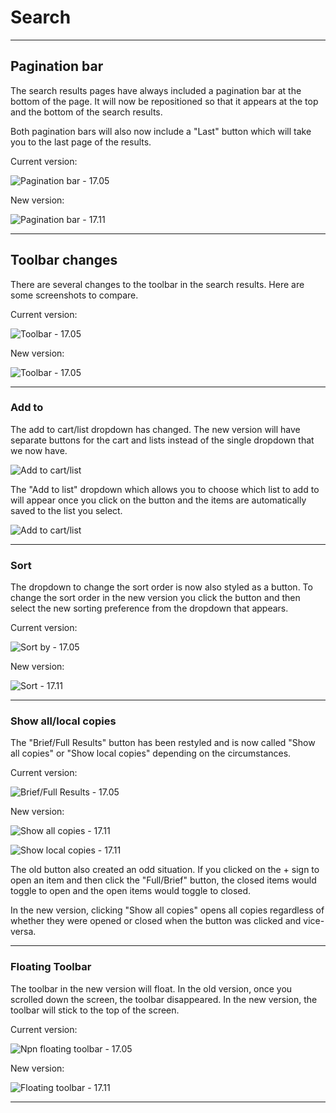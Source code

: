 # Search

***
## Pagination bar

The search results pages have always included a pagination bar at the bottom of the page. It will now be repositioned so that it appears at the top and the bottom of the search results.

Both pagination bars will also now include a "Last" button which will take you to the last page of the results.

Current version:

![Pagination bar - 17.05](../.gitbook/assets/1711-160.search.jpg)

New version:

![Pagination bar - 17.11](../.gitbook/assets/1711-170.search.jpg)

***
## Toolbar changes

There are several changes to the toolbar in the search results. Here are some screenshots to compare.

Current version:

![Toolbar - 17.05](../.gitbook/assets/1711-180.toolbar.jpg)

New version:

![Toolbar - 17.05](../.gitbook/assets/1711-190.toolbar.jpg)

***
### Add to

The add to cart/list dropdown has changed. The new version will have separate buttons for the cart and lists instead of the single dropdown that we now have.

![Add to cart/list](../.gitbook/assets/1711-200.toolbar.jpg)

The "Add to list" dropdown which allows you to choose which list to add to will appear once you click on the button and the items are automatically saved to the list you select.

![Add to cart/list](../.gitbook/assets/1711-210.toolbar.jpg)

***
### Sort

The dropdown to change the sort order is now also styled as a button. To change the sort order in the new version you click the button and then select the new sorting preference from the dropdown that appears.

Current version:

![Sort by - 17.05](../.gitbook/assets/1711-220.toolbar.jpg)

New version:

![Sort - 17.11](../.gitbook/assets/1711-230.toolbar.jpg)

***
### Show all/local copies

The "Brief/Full Results" button has been restyled and is now called "Show all copies" or "Show local copies" depending on the circumstances.

Current version:

![Brief/Full Results - 17.05](../.gitbook/assets/1711-240.toolbar.jpg)

New version:

![Show all copies - 17.11](../.gitbook/assets/1711-250.toolbar.jpg)

![Show local copies - 17.11](../.gitbook/assets/1711-260.toolbar.jpg)

The old button also created an odd situation. If you clicked on the + sign to open an item and then click the "Full/Brief" button, the closed items would toggle to open and the open items would toggle to closed.

In the new version, clicking "Show all copies" opens all copies regardless of whether they were opened or closed when the button was clicked and vice-versa.

***
### Floating Toolbar

The toolbar in the new version will float. In the old version, once you scrolled down the screen, the toolbar disappeared. In the new version, the toolbar will stick to the top of the screen.

Current version:

![Npn floating toolbar - 17.05](../.gitbook/assets/1711-270.toolbar.jpg)

New version:

![Floating toolbar - 17.11](../.gitbook/assets/1711-280.toolbar.jpg)

***
